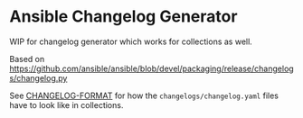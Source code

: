 Ansible Changelog Generator
===========================

WIP for changelog generator which works for collections as well.

Based on https://github.com/ansible/ansible/blob/devel/packaging/release/changelogs/changelog.py

See [CHANGELOG-FORMAT](CHANGELOG-FORMAT.md) for how the `changelogs/changelog.yaml` files have to look like in collections.
